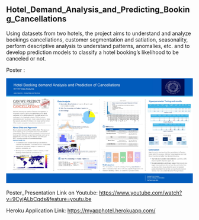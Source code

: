 ## Hotel_Demand_Analysis_and_Predicting_Booking_Cancellations
Using datasets from two hotels, the project aims to understand and analyze bookings cancellations, customer segmentation and satiation, seasonality, perform descriptive analysis to understand patterns, anomalies, etc. and to develop prediction models to classify a hotel booking’s likelihood to be canceled or not.


Poster :

![Poster](https://github.com/juilee81/Machine-Learning---NLP---Text-Mining---Deep-Learning/blob/main/Hotel_Demand_Analysis_and_Predicting_Booking_Cancellations/Images/Poster.jpg)


Poster_Presentation Link on Youtube: https://www.youtube.com/watch?v=9CyjALbCqds&feature=youtu.be


Heroku Application Link: https://myapphotel.herokuapp.com/
